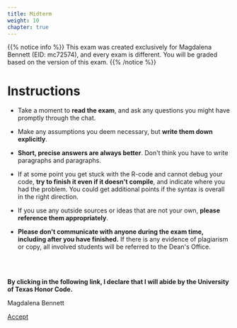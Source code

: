 ```yaml
---
title: Midterm
weight: 10
chapter: true
---
```


{{% notice info %}}
This exam was created exclusively for Magdalena Bennett (EID: mc72574), and every exam is different. You will be graded based on the version of this exam.
{{% /notice %}}


# Instructions

- Take a moment to **read the exam**, and ask any questions you might have promptly through the chat.

- Make any assumptions you deem necessary, but **write them down explicitly**.

- **Short, precise answers are always better**. Don't think you have to write paragraphs and paragraphs.

- If at some point you get stuck with the R-code and cannot debug your code, **try to finish it even if it doesn't compile**, and indicate where you had the problem. You could get additional points if the syntax is overall in the right direction.

- If you use any outside sources or ideas that are not your own, **please reference them appropriately**. 

- **Please don't communicate with anyone during the exam time, including after you have finished.** If there is any evidence of plagiarism or copy, all involved students will be referred to the Dean's Office.

<br>
<br>

**By clicking in the following link, I declare that I will abide by the University of Texas Honor Code.**


Magdalena Bennett

<a onclick="ga('send', 'event', 'External-Link','click','mc72574_midterm','0','Link');" href="https://sta235.netlify.app/exams/midterm/mc72574/mc72574_midterm.html" target="_blank" class="btn btn-default"> Accept <i class="fas fa-check-square"></i></a> 